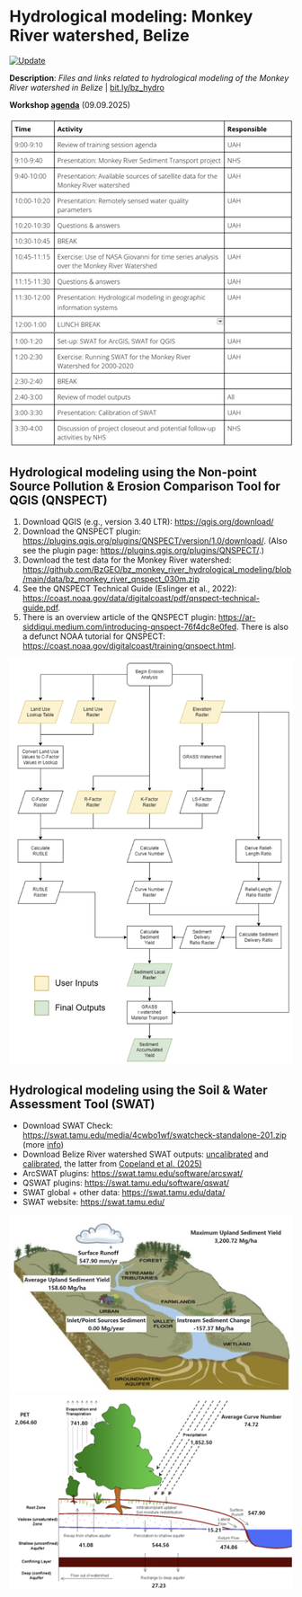 # Hydrological modeling: Monkey River watershed, Belize
[![Update](https://img.shields.io/github/last-commit/bzgeo/bz_monkey_river_hydrological_modeling?label=repo%20last%20updated&style=flat-square)](https://github.com/BzGEO/bz_monkey_river_hydrological_modeling)

**Description**: *Files and links related to hydrological modeling of the Monkey River watershed in Belize* | [bit.ly/bz_hydro](https://bit.ly/bz_hydro)

**Workshop [agenda](https://docs.google.com/document/d/1tLAI79wB3mt5phLMQgXYLCnv0hGTdHAUnG4LiGdU5H0/edit?tab=t.0)** (09.09.2025)

![](https://github.com/BzGEO/bz_monkey_river_hydrological_modeling/blob/main/_graphics/workshop_agenda_2025-09-09a.png)

## Hydrological modeling using the Non-point Source Pollution & Erosion Comparison Tool for QGIS (QNSPECT)
1. Download QGIS (e.g., version 3.40 LTR): https://qgis.org/download/
2. Download the QNSPECT plugin: https://plugins.qgis.org/plugins/QNSPECT/version/1.0/download/. (Also see the plugin page: https://plugins.qgis.org/plugins/QNSPECT/.)
3. Download the test data for the Monkey River watershed: https://github.com/BzGEO/bz_monkey_river_hydrological_modeling/blob/main/data/bz_monkey_river_qnspect_030m.zip
4. See the QNSPECT Technical Guide (Eslinger et al., 2022): https://coast.noaa.gov/data/digitalcoast/pdf/qnspect-technical-guide.pdf.
5. There is an overview article of the QNSPECT plugin: https://ar-siddiqui.medium.com/introducing-qnspect-76f4dc8e0fed. There is also a defunct NOAA tutorial for QNSPECT: https://coast.noaa.gov/digitalcoast/training/qnspect.html.

![](https://github.com/BzGEO/bz_monkey_river_hydrological_modeling/blob/main/_graphics/workflow_rusle_new2.png)

## Hydrological modeling using the Soil & Water Assessment Tool (SWAT)

* Download SWAT Check: https://swat.tamu.edu/media/4cwbo1wf/swatcheck-standalone-201.zip (more [info](https://swat.tamu.edu/software/swat-check/))
* Download Belize River watershed SWAT outputs: [uncalibrated](https://github.com/BzGEO/bz_monkey_river_hydrological_modeling/blob/main/data/bz_river_1991_2010_uncalibrated.zip) and [calibrated](https://github.com/BzGEO/bz_monkey_river_hydrological_modeling/blob/main/data/bz_river_1990_2020_calibrated.zip), the latter from [Copeland et al. (2025)](https://www.mdpi.com/2073-4441/17/13/1915)
* ArcSWAT plugins: https://swat.tamu.edu/software/arcswat/
* QSWAT plugins: https://swat.tamu.edu/software/qswat/
* SWAT global + other data: https://swat.tamu.edu/data/
* SWAT website: https://swat.tamu.edu/

![](https://github.com/BzGEO/bz_monkey_river_hydrological_modeling/blob/main/_graphics/swatcheck_bzr_erosion.png)
![](https://github.com/BzGEO/bz_monkey_river_hydrological_modeling/blob/main/_graphics/swatcheck_bzr_hydro.png)
